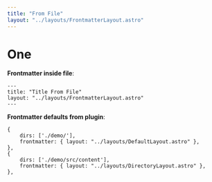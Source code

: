 ```yaml
---
title: "From File"
layout: "../layouts/FrontmatterLayout.astro"
---
```


# One

**Frontmatter inside file**:

```
---
title: "Title From File"
layout: "../layouts/FrontmatterLayout.astro"
---
```

**Frontmatter defaults from plugin**:

```
{
    dirs: ['./demo/'],
    frontmatter: { layout: "../layouts/DefaultLayout.astro" },
},
{
    dirs: ['./demo/src/content'],
    frontmatter: { layout: "../layouts/DirectoryLayout.astro" },
},
```